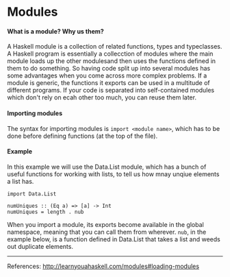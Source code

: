 # Modules 

#### What is a module? Why us them?

A Haskell module is a collection of related functions, types and typeclasses. A Haskell program is essentially a collecction of modules where the main module loads up the other modulesand then uses the functions defined in them to do something. So having code split up into several modules has some advantages when you come across more complex problems. If a module is generic, the functions it exports can be used in a multitude of different programs. If your code is separated into self-contained modules which don't rely on ecah other too much, you can reuse them later. 

#### Importing modules

The syntax for importing modules is `import <module name>`, which has to be done before defining functions (at the top of the file).

#### Example

In this example we will use the Data.List module, which has a bunch of useful functions for working with lists, to tell us how mnay unqiue elements a list has. 

```
import Data.List

numUniques :: (Eq a) => [a] -> Int
numUniques = length . nub
```

When you import a module, its exports become available in the global namespace, meaning that you can call them from wherever. `nub`, in the example below, is a function defined in Data.List that takes a list and weeds out duplicate elements. 



-------------------------

References:
http://learnyouahaskell.com/modules#loading-modules